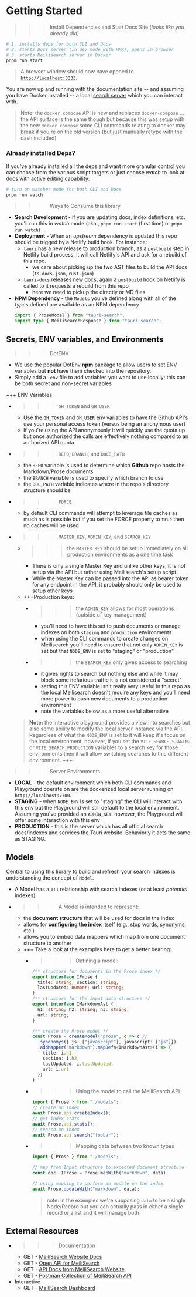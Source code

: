 # Getting Started

>>> Install Dependencies and Start Docs Site (_looks like you already did_)
```bash
# 1. installs deps for both CLI and Docs
# 2. starts Docs server (in dev mode with HMR), opens in browser
# 3. starts Meilisearch server in Docker
pnpm run start
```

> A browser window should now have opened to [`http://localhost:3333`](http://localhost:3333).

You are now up and running with the documentation site -- and assuming you have Docker installed -- a local [search server](./meilisearch) which you can interact with.

> Note: the `docker compose` API is new and replaces `docker-compose` ... the API surface is the same though but because this was setup with the new `docker compose` some CLI commands relating to docker may break if you're on the old version (but just manually retype with the dash included)

### Already installed Deps?

If you've already installed all the deps and want more granular control you can choose from the various script targets or just choose _watch_ to look at docs with active editing capability:

```bash
# turn on watcher mode for both CLI and Docs
pnpm run watch
```
>>>
>>> Ways to Consume this library
- **Search Development** - if you are updating docs, index definitions, etc. you'll run this in _watch_ mode (aka., `pnpm run start` (first time) or `pnpm run watch`)
- **Deployment** - When an _upstream_ dependency is updated this repo should be trigged by a Netlify build hook. For instance:
  - `tauri` has a new release to production branch, as a `postbuild` step in Netlify build process, it will call Netlify's API and ask for a rebuild of this repo.
    - we care about picking up the two AST files to build the API docs (`ts-docs.json`, `rust.json`)
  - `tauri-docs` releases new docs, again a `postbuild` hook on Netlify is called to it requests a rebuild from this repo
    - here we need to pickup the directly or MD files
- **NPM Dependency** - the `Models` you've defined along with all of the _types_ defined are available as an NPM dependency
  ```ts
  import { ProseModel } from "tauri-search";
  import type { MeiliSearchResponse } from "tauri-search";
  ```
>>>

## Secrets, ENV variables, and Environments

>>> DotENV
- We use the popular DotEnv **npm** package to allow users to set ENV variables but **not** have them checked into the repository.
- Simply add a `.env` file to add variables you want to use locally; this can be both secret and non-secret variables
>>>
+++ ENV Variables
- >>> `GH_TOKEN` and `GH_USER`
    - Use the `GH_TOKEN` and `GH_USER` env variables to have the Github API's use your personal access token (versus being an anonymous user)
    - If you're using the API anonymously it will quickly use the quota up but once authorized the calls are effectively nothing compared to an authorized API quota
- >>> `REPO`, `BRANCH`, and `DOCS_PATH`
    - the `REPO` variable is used to determine which **Github** repo hosts the Markdown/Prose documents
    - the `BRANCH` variable is used to specify which branch to use
    - the `DOC_PATH` variable indicates where in the repo's directory structure should be 
- >>> `FORCE`
    - by default CLI commands will attempt to leverage file caches as much as is possible but if you set the FORCE property to `true` then no caches will be used
- >>> `MASTER_KEY`, `ADMIN_KEY`, and `SEARCH_KEY`
    - >>> the `MASTER_KEY` should be setup immediately on all production environments as a one time task
        - There is only a single Master Key and unlike other keys, it is not setup via the API but rather using Meilisearch's setup script. 
        - While the Master Key can be passed into the API as bearer token for any endpoint in the API, it probably should only be used to setup other keys
    - +++Production keys:
       - >>> the `ADMIN_KEY` allows for most operations (outside of key management)
          -  you'll need to have this set to push documents or manage indexes on both `staging` and `production` environments
          -  when using the CLI commands to create changes on Meilisearch you'll need to ensure that not only `ADMIN_KEY` is set but that `NODE_ENV` is set to "staging" or "production"
      - >>> the `SEARCH_KEY` only gives access to searching
        -  it gives rights to search but nothing else and while it may block some nefarious traffic it is not considered a "secret"
        -  setting this ENV variable isn't really very useful in this repo as the local Meilisearch doesn't require any keys and you'll need more power to push new documents to a production environment
        -  note the variables below as a more useful alternative

  > **Note:** the interactive playground provides a view into searches but also some ability to modify the local server instance via the API. Regardless of what the `NODE_ENV` is set to it will keep it's focus on the local environment, however, if you set the `VITE_SEARCH_STAGING` or `VITE_SEARCH_PRODUCTION` variables to a search key for those environments then it will allow switching searches to this different environment.
+++

>>> Server Environments
- **LOCAL** - the default environment which both CLI commands and Playground operate on are the dockerized local server running on `http://localhost:7700`.
- **STAGING** - when `NODE_ENV` is set to "staging" the CLI will interact with this env but the Playground will still default to the local environment. Assuming you've provided an `ADMIN_KEY`, however, the Playground will offer some interaction with this env
- **PRODUCTION** - this is the server which has all official search docs/indexes and services the Tauri website. Behaviorly it acts the same as STAGING.
>>>

## Models

Central to using this library to build and refresh your search indexes is understanding the concept of `Model`.
- A Model has a `1:1` relationship with search indexes (or at least _potential_ indexes)
- >>> A Model is intended to represent:
  - the **document structure** that will be used for docs in the index
  - allows for **configuring the index** itself (e.g., stop words, synonyms, etc.)
  - allows you to embed data mappers which map from one document structure to another
  - +++ Take a look at the examples here to get a better bearing:
    - >>> Defining a model:
        ```ts
        /** structure for documents in the Prose index */
        export interface IProse {
          title: string; section: string;
          lastUpdated: number; url: string;
        }
        /** structure for the input data structure */
        export interface IMarkdownAst {
          h1: string; h2: string; h3: string;
          url: string;
        }

        /** create the Prose model */
        const Prose = createModel("prose", c => c //
          .synonomys({ js: ["javascript"], javascript: ["js"]})
          .addMapper("markdown").mapDefn<IMarkdownAst>(i => {
            title: i.h1,
            section: i.h2,
            lastUpdated: i.lastUpdated,
            url: i.url
          })
        )
        ```
    - >>> Using the model to call the MeiliSearch API
      ```ts
      import { Prose } from "./models";
      // create an index
      await Prose.api.createIndex();
      // get index stats
      await Prose.api.stats();
      // search on index 
      await Prose.api.search("foobar");
      ```
    - >>> Mapping data between two known types
      ```ts
      import { Prose } from "./models";

      // map from Input structure to expected document structure
      const doc: IProse = Prose.mapWith("markdown", data);

      // using mapping to perform an update on the index
      await Prose.updateWith("markdown", data);
      ```
      > note: in the examples we're supposing `data` to be a single Node/Record but
      > you can actually pass in either a single record or a list and it will manage
      > both


## External Resources
- >>> Documentation
  - <span class="bg-green-500 rounded px-2 py-1 text-white">GET</span> - [MeiliSearch Website Docs](https://docs.meilisearch.com/learn/what_is_meilisearch/)
  - <span class="bg-green-500 rounded px-2 py-1 text-white">GET</span> - [Open API for MeiliSearch](https://bump.sh/doc/meilisearch)
  - <span class="bg-green-500 rounded px-2 py-1 text-white">GET</span> - [API Docs from MeiliSearch Website](https://docs.meilisearch.com/reference/api/)
  - <span class="bg-green-500 rounded px-2 py-1 text-white">GET</span> - [Postman Collection of MeiliSearch API](https://docs.meilisearch.com/postman/meilisearch-collection.json)
- Interactive
  - <span class="bg-green-500 rounded px-2 py-1 text-white">GET</span> - [MeiliSearch Dashboard](http://localhost:7700/)

